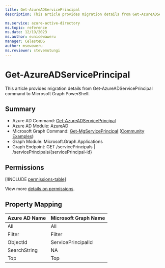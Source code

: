 ```yaml
---
title: Get-AzureADServicePrincipal
description: This article provides migration details from Get-AzureADServicePrincipal command to Microsoft Graph PowerShell.

ms.service: azure-active-directory
ms.topic: reference
ms.date: 12/19/2023
ms.author: eunicewaweru
manager: CelesteDG
author: msewaweru
ms.reviewer: stevemutungi
---
```


# Get-AzureADServicePrincipal

This article provides migration details from Get-AzureADServicePrincipal command to Microsoft Graph PowerShell.

## Summary

+ Azure AD Command: [Get-AzureADServicePrincipal](/powershell/module/azuread/get-azureadserviceprincipal)
+ Azure AD Module: AzureAD
+ Microsoft Graph Command: [Get-MgServicePrincipal](/powershell/module/microsoft.graph.applications/get-mgserviceprincipal) ([Community Examples](https://github.com/orgs/msgraph/discussions?discussions_q=Get-MgServicePrincipal))
+ Graph Module: Microsoft.Graph.Applications
+ Graph Endpoint:  GET /servicePrincipals | /servicePrincipals/{servicePrincipal-id}

## Permissions

[!INCLUDE [permissions-table](~/graphref/api-reference/v1.0/includes/permissions/serviceprincipal-get-permissions.md)]

View more [details on permissions](/graph/api/serviceprincipal-get#permissions).

## Property Mapping

|Azure AD Name|Microsoft Graph Name|
|---|---|
|All|All|
|Filter|Filter|
|ObjectId|ServicePrincipalId|
|SearchString|NA|
|Top|Top|